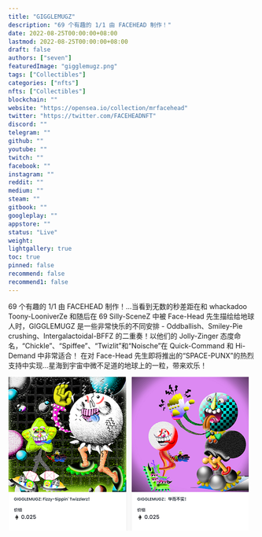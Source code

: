 ```yaml
---
title: "GIGGLEMUGZ"
description: "69 个有趣的 1/1 由 FACEHEAD 制作！"
date: 2022-08-25T00:00:00+08:00
lastmod: 2022-08-25T00:00:00+08:00
draft: false
authors: ["seven"]
featuredImage: "gigglemugz.png"
tags: ["Collectibles"]
categories: ["nfts"]
nfts: ["Collectibles"]
blockchain: ""
website: "https://opensea.io/collection/mrfacehead"
twitter: "https://twitter.com/FACEHEADNFT"
discord: ""
telegram: ""
github: ""
youtube: ""
twitch: ""
facebook: ""
instagram: ""
reddit: ""
medium: ""
steam: ""
gitbook: ""
googleplay: ""
appstore: ""
status: "Live"
weight: 
lightgallery: true
toc: true
pinned: false
recommend: false
recommend1: false
---
```

69 个有趣的 1/1 由 FACEHEAD 制作！...当看到无数的秒差距在和 whackadoo Toony-LooniverZe 和随后在 69 Silly-SceneZ 中被 Face-Head 先生描绘给地球人时，GIGGLEMUGZ 是一些非常快乐的不同安排 - Oddballish、Smiley-Pie crushing、Intergalactoidal-BFFZ 的二重奏！以他们的 Jolly-Zinger 态度命名，“Chickle”、“Spiffee”、“Twizlit”和“Noische”在 Quick-Command 和 Hi-Demand 中非常适合！
在对 Face-Head 先生即将推出的“SPACE-PUNX”的热烈支持中实现...星海到宇宙中微不足道的地球上的一粒，带来欢乐！

![nft](1661414207217.png)